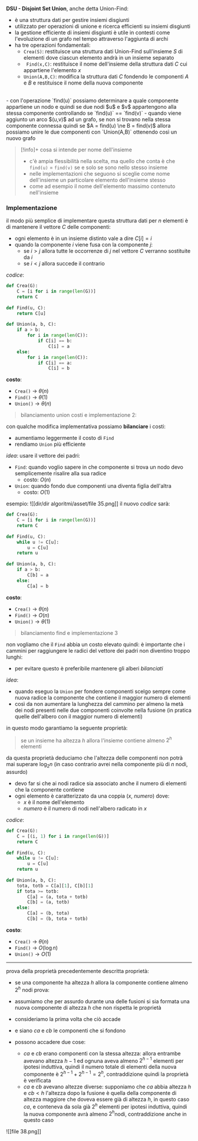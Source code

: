 **DSU - Disjoint Set Union**, anche detta Union-Find:
- è una struttura dati per gestire insiemi disgiunti
- utilizzato per operazioni di unione e ricerca efficienti su insiemi disgiunti
- la gestione efficiente di insiemi disgiunti è utile in contesti come l'evoluzione di un grafo nel tempo attraverso l'aggiunta di archi
- ha tre operazioni fondamentali:
	- `Crea(S)`: restituisce una struttura dati Union-Find sull'insieme $S$ di elementi dove ciascun elemento andrà in un insieme separato
	- ` Find(x,C)`: restituisce il nome dell'insieme della struttura dati $C$ cui appartiene l'elemento $x$
	- `Union(A,B,C)`: modifica la struttura dati $C$ fondendo le componenti $A$ e $B$ e restituisce il nome della nuova componente
<br>
- con l'operazione `find(u)` possiamo determinare a quale componente appartiene un nodo e quindi se due nodi $u$ e $v$ appartengono alla stessa componente controllando se `find(u)` == `find(v)`
- quando viene aggiunto un arco $(u,v)$ ad un grafo, se non si trovano nella stessa componente connessa quindi se $A = find(u) \ne B = find(v)$ allora possiamo unire le due componenti con `Union(A,B)` ottenendo così un nuovo grafo


> [!info]+ cosa si intende per nome dell'insieme
> - c'è ampia flessibilità nella scelta, ma quello che conta è che `find(u)` = `find(v)` se e solo se sono nello stesso insieme
> - nelle implementazioni che seguono si sceglie come nome dell'insieme un particolare elemento dell'insieme stesso
> - come ad esempio il nome dell'elemento massimo contenuto nell'insieme

### Implementazione
il modo più semplice di implementare questa struttura dati per $n$ elementi è di mantenere il vettore $C$ delle componenti:
- ogni elemento è in un insieme distinto vale a dire $C[i] = i$
- quando la componente $i$ viene fusa con la componente $j$:
	- se $i>j$ allora tutte le occorrenze di $j$ nel vettore $C$ verranno sostituite da $i$
	- se $i<j$ allora succede il contrario

_codice_:
```python
def Crea(G):
	C = [i for i in range(len(G))]
	return C
 
def Find(u, C):
	return C[u]
 
def Union(a, b, C):
	if a > b:
		for i in range(len(C)):
			if C[i] == b:
				C[i] = a
	else:
		for i in range(len(C)):
			if C[i] == a:
				C[i] = b
```
**costo**:
- `Crea()` -> $\theta(n)$
- `Find()` -> $\theta(1)$
- `Union()` -> $\theta (n)$

> bilanciamento union costi e implementazione 2:

con qualche modifica implementativa possiamo **bilanciare** i costi:
- aumentiamo leggermente il costo di `Find`
- rendiamo `Union` più efficiente

_idea_: usare il vettore dei padri:
- `Find`: quando voglio sapere in che componente si trova un nodo devo semplicemente risalire alla sua radice
	- costo: $O(n)$
- `Union`: quando fondo due componenti una diventa figlia dell'altra
	- costo: $O(1)$

esempio:
![[dir/dir algoritmi/asset/file 35.png]]
il nuovo _codice_ sarà:
```python
def Crea(G):
	C = [i for i in range(len(G))]
	return C
 
def Find(u, C):
	while u != C[u]:
		u = C[u]
	return u
 
def Union(a, b, C):
	if a > b:
		C[b] = a
	else:
		C[a] = b
```

**costo**:
- `Crea()` -> $\theta(n)$
- `Find()` -> $O(n$)
- `Union()` -> $\theta (1)$

> bilanciamento find e implementazione 3

non vogliamo che il `Find` abbia un costo elevato quindi: è importante che i cammini per raggiungere le radici del vettore dei padri non diventino troppo lunghi:
- per evitare questo è preferibile mantenere gli alberi _bilanciati_

_idea_:
 - quando eseguo la `Union` per fondere componenti scelgo sempre come nuova radice la componente che contiene il maggior numero di elementi
- così da non aumentare la lunghezza del cammino per almeno la metà dei nodi presenti nelle due componenti coinvolte nella fusione (in pratica quelle dell'albero con il maggior numero di elementi)

in questo modo garantiamo la seguente proprietà:
> se un insieme ha altezza $h$ allora l'insieme contiene almeno $2^h$ elementi

da questa proprietà deduciamo che l'altezza delle componenti non potrà mai superare $\log_{2}n$ (in caso contrario avrei nella componente più di $n$ nodi, assurdo)

- devo far si che ai nodi radice sia associato anche il numero di elementi che la componente contiene
- ogni elemento è caratterizzato da una coppia $(x,\ numero)$ dove:
	- $x$ è il nome dell'elemento
	- $numero$ è il numero di nodi nell'albero radicato in $x$

_codice_:
```python
def Crea(G):
	C = [(i, 1) for i in range(len(G))]
	return C
 
def Find(u, C):
	while u != C[u]:
		u = C[u]
	return u
 
def Union(a, b, C):
	tota, totb = C[a][1], C[b][1]
	if tota >= totb:
		C[a] = (a, tota + totb)
		C[b] = (a, totb)
	else:
		C[a] = (b, tota)
		C[b] = (b, tota + totb)
```

**costo**:
- `Crea()` -> $\theta(n)$
- `Find()` -> $O(\log n)$
- `Union()` -> $O(1)$

---
prova della proprietà precedentemente descritta
proprietà:
- se una componente ha altezza $h$ allora la componente contiene almeno $2^h$ nodi
prova:
- assumiamo che per assurdo durante una delle fusioni si sia formata una nuova componente di altezza $h$ che non rispetta le proprietà
- consideriamo la prima volta che ciò accade
- e siano $ca$ e $cb$ le componenti che si fondono

- possono accadere due cose:
	- $ca$ e $cb$ erano componenti con la stessa altezza:
		allora entrambe avevano altezza $h-1$ ed ognuna aveva almeno $2^{h-1}$ elementi per ipotesi induttiva, quindi il numero totale di elementi della nuova componente è $2^{h-1}+2^{h-1} = 2^h$, contraddizione quindi la proprietà è verificata
	- $ca$ e $cb$ avevano altezze diverse:
		supponiamo che $ca$ abbia altezza $h$ e $cb < h$
		l'altezza dopo la fusione è quella della componente di altezza maggiore che doveva essere già di altezza $h$, in questo caso $ca$, e conteneva da sola già $2^h$ elementi per ipotesi induttiva, quindi la nuova componente avrà almeno $2^h$nodi, contraddizione anche in questo caso

![[file 38.png]]